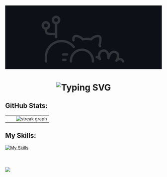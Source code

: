 
![MasterHead](GitHeade.gif)
<div align="center">
    <h1>
        <img src="https://readme-typing-svg.herokuapp.com?font=Jetbrains+mono&size=25&duration=4000&color=ef873e&center=true&vCenter=true&width=435&lines=Hey..+I'm+Monu+Chaudhary;Welcome+to.my+Github..;" alt="Typing SVG"/>
    </h1>
</div>


###
<h2>GitHub Stats:</h2> 

<table>
  <tr>
    <td><img src="https://github-readme-stats.vercel.app/api?username=MonuChaudhary14&show_icons=false&theme=dark&locale=en" alt="" /></td>
    <td><img src="https://github-readme-stats.vercel.app/api/top-langs?username=MonuChaudhary14&show_icons=true&theme=dark&locale=en&layout=compact" alt="" /></td>
    <td> <img src="https://streak-stats.demolab.com?user=MonuChaudhary14&locale=en&mode=daily&theme=dark&hide_border=false&border_radius=5" height="130" alt="streak graph"  /></td>
  </tr>
</table>


###
<h2>My Skills:</h2>

[![My Skills](https://skillicons.dev/icons?i=java,cpp,git,github,vscode)](https://skillicons.dev)

<p align="left"> <a href="https://github.com/ryo-ma/github-profile-trophy"><img src="https://github-profile-trophy.vercel.app/?username=MonuChaudhary14&theme=darkhub&margin-w=15&title=Repositories,Commits,Experience,Stars,Followers,PullRequest&no-bg=true" alt="" /></a> </p>

###
<img align="left" src="https://profile-counter.glitch.me/MonuChaudhary14/count.svg?"  /><br><br>

